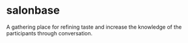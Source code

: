 # salonbase
A gathering place for refining taste and increase the knowledge of the participants through conversation.
